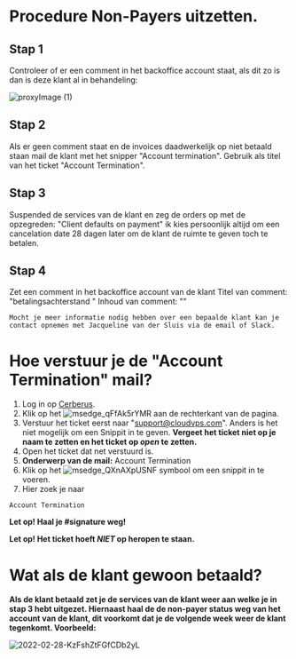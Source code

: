 <h1> Procedure Non-Payers uitzetten. </h1>

<h2> Stap 1 </h2>
Controleer of er een comment in het backoffice account staat, als dit zo is dan is deze klant al in behandeling:


![proxyImage (1)](https://user-images.githubusercontent.com/101794760/159261592-b3efab49-d4d2-4591-b242-2cd8f3739eee.png)



<h2> Stap 2 </h2>
Als er geen comment staat en de invoices daadwerkelijk op niet betaald staan mail de klant met het snipper "Account termination".
Gebruik als titel van het ticket "Account Termination".

<h2> Stap 3 </h2>
Suspended de services van de klant en zeg de orders op met de opzegreden: "Client defaults on payment" ik kies persoonlijk altijd om een cancelation date 28 dagen later om de klant de ruimte te geven toch te betalen.

<h2> Stap 4 </h2>
Zet een comment in het backoffice account van de klant
Titel van comment: "betalingsachterstand "
Inhoud van comment: "<ticketnummer/cerberus linkje>"

```
Mocht je meer informatie nodig hebben over een bepaalde klant kan je contact opnemen met Jacqueline van der Sluis via de email of Slack.
```

<h1> Hoe verstuur je de "Account Termination" mail? </h1>

1. Log in op [Cerberus](https://cerberus.office.xl-is.net).
2. Klik op het ![msedge_qFfAk5rYMR](https://user-images.githubusercontent.com/101794760/159262504-9fb906bb-4eb6-4c6f-b348-ac010daf65ea.jpg) aan de rechterkant van de pagina.
3. Verstuur het ticket eerst naar "support@cloudvps.com". Anders is het niet mogelijk om een Snippit in te geven. **Vergeet het ticket niet op je naam te zetten en het ticket op _open_ te zetten.**
4. Open het ticket dat net verstuurd is.
5. **Onderwerp van de mail:** Account Termination
6. Klik op het   ![msedge_QXnAXpUSNF](https://user-images.githubusercontent.com/101794760/159262996-59cc41bd-b020-4620-abe5-112a4d43ee14.jpg) symbool om een snippit in te voeren.
7. Hier zoek je naar  
```
Account Termination
```

**Let op! Haal je #signature weg!**

**Let op! Het ticket hoeft _NIET_ op heropen te staan.**


 


<h1> Wat als de klant gewoon betaald? </h1>

**Als de klant betaald zet je de services van de klant weer aan welke je in stap 3 hebt uitgezet.
Hiernaast haal de de non-payer status weg van het account van de klant, dit voorkomt dat je de volgende week weer de klant tegenkomt.
Voorbeeld:**

![2022-02-28-KzFshZtFGfCDb2yL](https://user-images.githubusercontent.com/101794760/159261675-dac8d353-f17e-4432-9b2a-0d1f095763a1.gif)
